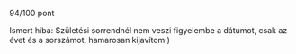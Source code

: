 94/100 pont

Ismert hiba: Születési sorrendnél nem veszi figyelembe a dátumot, csak az évet és a sorszámot, hamarosan kijavítom:)